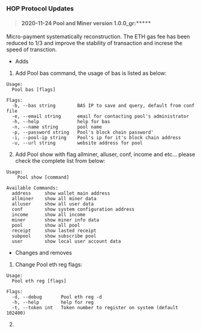 ### HOP Protocol Updates

> #### 2020-11-24 Pool and Miner version 1.0.0_gr:*****

Micro-payment systematically reconstruction. The ETH gas fee has been reduced to 1/3 and improve the stability of transaction and increse the speed of transction.


+ Adds

1. Add Pool bas command, the usage of bas is listed as below:
		
```Usage:
Usage:
  Pool bas [flags]

Flags:
  -b, --bas string        BAS IP to save and query, default from conf file
  -e, --email string      email for contacting pool's administrator
  -h, --help              help for bas
  -n, --name string       pool name
  -p, --password string   Pool's block chain password'
  -i, --pool-ip string    Pool's ip for it's block chain address
  -u, --url string        website address for pool
```

2. Add Pool show with flag allminer, alluser, conf, income and etc... please check the complete list from below:

```Usage:
Usage:
	Pool show [command]

Available Commands:
  address     show wallet main address
  allminer    show all miner data
  alluser     show all user data
  conf        show system configuration address
  income      show all income
  miner       show miner info data
  pool        show all pool
  receipt     show lasted receipt
  subpool     show subscribe pool
  user        show local user account data
```

+ Changes and removes

1. Change Pool eth reg flags:

```Usage:
Usage:
  Pool eth reg [flags]

Flags:
  -d, --debug       Pool eth reg -d
  -h, --help        help for reg
  -t, --token int   Token number to register on system (default 102400)
```

2.